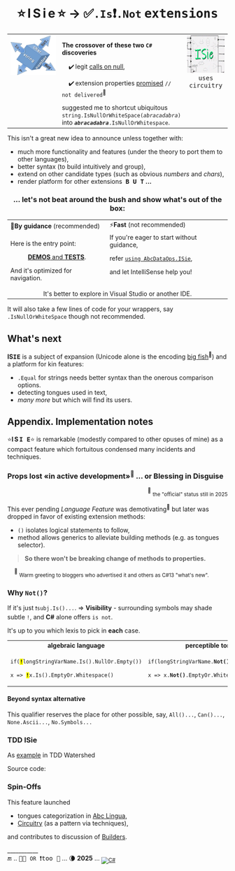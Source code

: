 <h1 align="center">⭐&thinsp;I&thinsp;S&thinsp;i&thinsp;e&thinsp;⭐ &rarr; ✅<code>.Is</code>❗<code><samp>.Not</samp></code> <samp>extensions</samp></h1>

<table><tr valign="top"><td width="25%"><picture><img src="../../../_rsc/img/ISie.jpg" alt="&nbsp;&nbsp;I&thinsp;S&thinsp;i&thinsp;e&nbsp;&nbsp;extensions"/></picture></td><td>
<p><b>The crossover of these two <code>C#</code> discoveries</b></p>
<div>&nbsp;&nbsp;&nbsp;&nbsp;✔️&thinsp;legit <a href="../../../frames/README+/calls_on_null.md">calls on null</a>,</div>
<p>&nbsp;&nbsp;&nbsp;&nbsp;✔️&thinsp;extension properties <a href="https://github.com/dotnet/roslyn/issues/11159">promised</a> <code>// not delivered</code><sup>📨</sup></p>
<div>suggested me to shortcut ubiquitous <code>string.IsNullOrWhiteSpace(<i>abracadabra</i>)</code> into <code><i><b>abracadabra</b></i>.IsNullOrWhitespace</code>.</div>
</td><td width="20%"><picture><img width="250px" src="../../../_rsc/img/_nav/tiles/ISieCircuitry_200px.jpg" alt="&nbsp;&nbsp;I&thinsp;S&thinsp;i&thinsp;e&nbsp;&nbsp;extensions"/></picture><br />
  <div align="center"><samp>uses circuitry</samp></div></td></tr></table>

This isn't a great new idea to announce unless together with:

+ much more functionality and features (under the theory to port them to other languages),
+ better syntax (to build intuitively and group),
+ extend on other candidate types (such as obvious _numbers_ and _chars_),
+ render platform for other extensions&nbsp;&nbsp;**<samp>B&thinsp;U&thinsp;T</samp> ...**

<h3 align="center">... let's not beat around the bush and show what's out of the box:</h3>

<table align="center"><tr></tr><tr><td>🧪<b>By guidance</b> (recommended)</td><td>⚡<b>Fast</b> (not recommended)</td></tr>
  <tr valign="top"><td>
  <p>Here is the entry point:</p>
  <p align="center"><a href="../../../../src/TuttiFrutti/AbcShortcutsTests/ISie"><b>DEMOS</b> and <b>TESTS</b></a>.</p>
  <p>And it's optimized for navigation.</p>
  </td><td>
    <div>If you're eager to start without guidance,</div>
  <p>refer <a href="../../../../src/TuttiFrutti/AbcDataOps/ISie"><code>using AbcDataOps.ISie</code></a>,</p>
  <p>and let IntelliSense help you!</p>

  </td></tr><tr><td colspan="2" align="center">It's better to explore in Visual Studio or another IDE.</td></tr></table>

It will also take a few lines of code for your wrappers, say `.IsNullOrWhiteSpace` though not recommended.

## What's next

**IS<samp>IE</samp>** is a subject of expansion (Unicode alone is the encoding [big fish](https://www.unicode.org/glossary/)<sup>🔗</sup>) and a platform for kin features:

+ `.Equal` for strings needs better syntax than the onerous comparison options. 
+ detecting tongues used in text,
+ _many more_ but which will find its users.

## Appendix. Implementation notes

⭐<b>I&thinsp;S&thinsp;<samp>I&thinsp;E</samp></b>⭐ is remarkable (modestly compared to other opuses of mine) as a compact feature which fortuitous condensed many incidents and techniques.

### Props lost «in active development»<sup>📨</sup> ... or Blessing in Disguise

<p align="right"><sup>📨</sup> <sub>the "official" status still in 2025</sub></p>

This ever pending _Language Feature_ was demotivating<sup>🙋</sup> but later was dropped in favor of existing extension methods:

+ `()` isolates logical statements to follow,
+ method allows generics to alleviate building methods (e.g. as tongues selector).

> **So there won't be breaking change of methods to properties.**

&nbsp;&nbsp;&nbsp;&nbsp;<sup>🙋</sup> <sub>Warm greeting to bloggers who advertised it and others as C#13 "what's new".</sub> 

### Why `Not()`?

If it's just <code>❗subj.Is()...</code>. &rArr; **Visibility** - surrounding symbols may shade subtle `!`, and **C#** alone offers `is not`. 

It's up to you which lexis to pick in **each** case.

<table><tr><td align="center"><b>algebraic language</b></td><td align="center"><b>perceptible tongue</b></td></tr><tr><td>
<p><code>if(<mark><b>!</b></mark>longStringVarName.Is().NullOr.Empty())</code></p>
<p><code>x => <mark><b>!</b></mark>x.Is().EmptyOr.Whitespace()</code></td></p>
<td>
<p><code>if(longStringVarName.<b>Not()</b>.NullOr.Empty())</code></p>
<p><code>x => x.<b>Not()</b>.EmptyOr.Whitespace()</code></p>
</td></tr></table>

#### Beyond syntax alternative

This qualifier reserves the place for other possible, say, `All()...`, `Can()...`, `None.Ascii...`, `No.Symbols...`  

### TDD ISie

As [example](https://github.com/Kyriosity/read-write/blob/main/README+/software/tests/asDrive/README+/TDD-Watershed/README.md#TDD-ISie) in TDD Watershed

Source code:

### Spin-Offs

This feature launched 

+ tongues categorization in [Abc Lingua](../../../../src/TuttiFrutti/Abc/Lingua),
+ [Circuitry](../../../techniques/README+/circuitry) (as a pattern via techniques),

and contributes to discussion of [Builders](../../../techniques/README+/builders).

\___________\
🔚 .. <samp>🐝🐝 <code>OR</code> ❗too 🐝</samp> ... 🌘 **2025** ... <sub>[![C#](https://custom-icon-badges.demolab.com/badge/C%23-but_for_all-orangered.svg?logo=cshrp&logoColor=white&color=turquose)](#)</sub>
